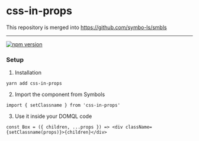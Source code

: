 # css-in-props

This repository is merged into https://github.com/symbo-ls/smbls

---

[![npm version](https://badge.fury.io/js/css-in-props.svg)](https://badge.fury.io/js/css-in-props)

### Setup

1. Installation
```
yarn add css-in-props
```

2. Import the component from Symbols
```
import { setClassname } from 'css-in-props'
```

3. Use it inside your DOMQL code
```
const Box = ({ children, ...props }) => <div className={setClassname(props)}>{children}</div>
```
